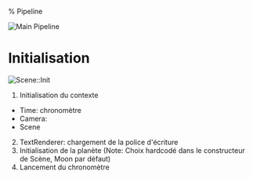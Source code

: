 % Pipeline

![Main Pipeline](architecture_main_pipeline.png)

# Initialisation

![Scene::Init](scene_init.png)

1. Initialisation du contexte
  - Time: chronomètre
  - Camera:
  - Scene
2. TextRenderer: chargement de la police d'écriture
3. Initialisation de la planète (Note: Choix hardcodé dans le
   constructeur de Scène, Moon par défaut)
4. Lancement du chronomètre


